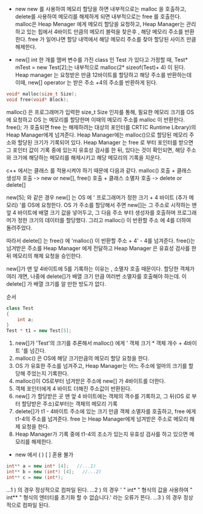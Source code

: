 - new
new 를 사용하여 메모리 할당을 하면 내부적으로는 malloc 을 호출하고, delete를 사용하여 메모리를 해제하게 되면 내부적으로는 free 를 호출한다.
malloc은 Heap Menager 에게 메모리 할당을 요청하고, Heap Manager는 관리하고 있는 힙에서 4바이트 만큼의 메모리 블럭을 찾은후 , 해당 메모리 주소를 반환한다. free 가 일어나면 할당 내역에서 해당 메모리 주소를 찾아 할당된 사이즈 만큼 해제한다.

- new[]
int 한 개를 맴버 변수를 가진  class 인 Test 가 있다고 가정할 때, Test* mTest = new Test[2];는 내부적으로 malloc(2* sizeof(Test)+ 4) 이 된다. Heap manager 는 요청받은 만큼 12바이트를 할당하고 해당 주소를 반환하는데 이때, new[] operator 는 받은 주소 +4의 주소를 반환하게 된다.


```c
void* malloc(size_t Size);
void free(void* Block);
```
malloc() 은 프로그래머가 입력한 size_t Size 인자를 통해, 필요한 메모리 크기를 OS 에 요청하고 OS 는 메모리를 할당한며 이때의 메모리 주소를 malloc 이 반환한다.
free(); 가 호출되면 free 는 해제하려는 대상의 포인터를 CRT(C Runtime Library)의 Heap Manager에게 넘겨준다. Heap Manager에는 malloc()으로 할당된 메모리 주소와 할당된 크기가 기록되어 있다. Heap Manager 는 free 로 부터 포인터를 받으면 그 포인터 값이 기록 중에 있는지 유효성 검사를 한 뒤, 있다는 것이 확인되면, 해당 주소와 크기에 해당하는 메모리를 해제시키고 해당 메모리의 기록을 지운다.

c++ 에서는 클래스 를 적용시켜야 하기 때문에 다음과 같다.
malloc() 호출 + 클래스 생성자 호출 -> new or new[],
free() 호출 + 클래스 소멸자 호출 -> delete or delete[]

new[5]; 와 같은 경우 new[] 는 OS 에 ' 프로그래머가 정한 크기 + 4 바이트 (추가 메모리) '를 OS에 요청한다. OS 가 주소를 할당해서 주면 new[]는 그 주소로 시작하는 맨 앞 4 바이트에 배열 크기 값을 넣어두고, 그 다음 주소 부터 생성자를 호출하며 프로그래머가 정한 크기의 데이터를 할당했다. 그리고 malloc() 이 반환할 주소 에 4를 더하여 돌려주었다.

따라서 delete[] 는 free() 에 'malloc() 이 반환할 주소 + 4' - 4를 넘겨준다. free()는 넘겨받은 주소를  Heap Manager 에게 전달하고  Heap Manager 은 유효성 검사를 한뒤 메모리의 해체 요청을 승인한다. 

new[]가 맨 앞 4바이트에 5를 기록하는 이유는 , 소멸자 호출 때문이다.
할당한 객체가 여러 개면, 나중에 delete[]가 배열 크기 만큼 여러번 소멸자를 호출해야 하는데. 이 delete[] 가 배열 크기를 알 만한 방도가 없다.

순서

```c++
class Test
{
    int a;
}
Test * t1 = new Test[5];
```
1. new[]가  'Test'의 크기를 추론해서 malloc() 에게 ' 객체 크기 * 객체 개수 + 4바이트 '를 넘긴다.
2. malloc() 은 OS에 해당 크기만큼의 메모리 할당 요청을 한다.
3. OS 가 유효한 주소를 넘겨주고, Heap Manager는 어느 주소에 얼마의 크기를 할당해 주었는지 기록한다.
4. malloc()이 OS로부터 넘겨받은 주소에 new[] 가 4바이트를 더한다.
5. 객체 포인터에게 4 바이트 더해진 주소값이 반환된다.
6. new[] 가 할당받은 곳 맨 앞 4 바이트에는 객체의 객수를 기록하고, 그 뒤(OS 로 부터 할당받은 주소)로부터는 객체의 메모리 기록
7. delete[]가 t1 - 4바이트 주소에 있는 크기 만큼 객체 소멸자를 호출하고, free 에게 t1-4의 주소를 넘겨준다. free 는 Heap Manager에게 넘겨받은 주소로 메모리 해제 요청을 한다.
8. Heap Manager가 기록 중에 t1-4의 조소가 있는지 유효성 검사를 하고 있으면 메모리를 해제한다.


- new 에서 ( ) [ ] 혼용 불가
```c++
int** a = new int* [4];   //...1)
int** b = new (int*) [4];   //...2)
int** c = new (int*);
```
...1 )  의 경우 정상적으로 컴파일 된다.
...2 )  의 경우 '  " int* " 형식의 값을 사용하여 " int** " 형식의 엔터티를 초기화 할 수 없습니다.' 라는 오류가 뜬다.
...3 )  의 경우 정상적으로 컴파일 된다.